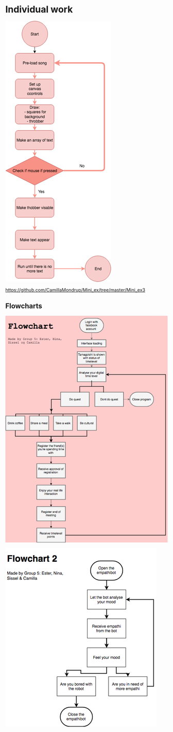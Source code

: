 # Individual work

![alt text](WhileYouWait.png)

https://github.com/CamillaMondrup/Mini_ex/tree/master/Mini_ex3

## Flowcharts 


![alt text](Temporality.png)

![alt text](Empathibot.png)
